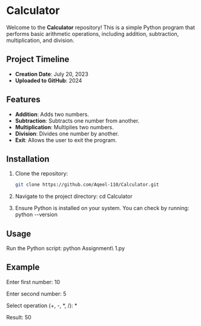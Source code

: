 # Calculator

Welcome to the **Calculator** repository! This is a simple Python program that performs basic arithmetic operations, including addition, subtraction, multiplication, and division.

## Project Timeline
- **Creation Date**: July 20, 2023
- **Uploaded to GitHub**: 2024

## Features

- **Addition**: Adds two numbers.
- **Subtraction**: Subtracts one number from another.
- **Multiplication**: Multiplies two numbers.
- **Division**: Divides one number by another.
- **Exit**: Allows the user to exit the program.

## Installation

1. Clone the repository:
   ```bash
   git clone https://github.com/Aqeel-110/Calculator.git

2. Navigate to the project directory:
   cd Calculator

3. Ensure Python is installed on your system. You can check by running:
   python --version

## Usage

   Run the Python script:
   python Assignment\ 1.py

## Example

   Enter first number: 10
   
   Enter second number: 5
   
   Select operation (+, -, *, /): *
   
   Result: 50

